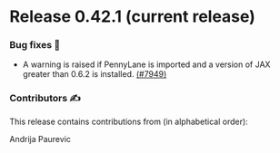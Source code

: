 # Release 0.42.1 (current release)

<h3>Bug fixes 🐛</h3>

* A warning is raised if PennyLane is imported and a version of JAX greater than 0.6.2 is installed.
  [(#7949)](https://github.com/PennyLaneAI/pennylane/pull/7949)

<h3>Contributors ✍️</h3>

This release contains contributions from (in alphabetical order):

Andrija Paurevic
